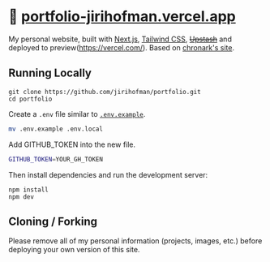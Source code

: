 # 🔗 [portfolio-jirihofman.vercel.app](https://portfolio-jirihofman.vercel.app)

My personal website, built with [Next.js](https://nextjs.org/), [Tailwind CSS](https://tailwindcss.com/), ~~[Upstash](https://upstash.com)~~ and deployed to preview(https://vercel.com/). Based on [chronark's site](https://chronark.com/).


## Running Locally


```sh-session
git clone https://github.com/jirihofman/portfolio.git
cd portfolio
```


Create a `.env` file similar to [`.env.example`](https://github.com/jirihofman/profile/blob/main/.env.example).
```sh
mv .env.example .env.local
```
Add GITHUB_TOKEN into the new file.
```sh
GITHUB_TOKEN=YOUR_GH_TOKEN
```

Then install dependencies and run the development server:
```sh-session
npm install
npm dev
```


## Cloning / Forking

Please remove all of my personal information (projects, images, etc.) before deploying your own version of this site.

